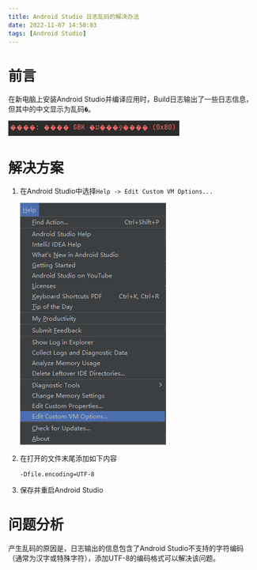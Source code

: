 ```yaml
---
title: Android Studio 日志乱码的解决办法
date: 2022-11-07 14:50:03
tags: [Android Studio]
---
```


# 前言

在新电脑上安装Android Studio并编译应用时，Build日志输出了一些日志信息，但其中的中文显示为乱码`�`。

![乱码图片](android-studio-unintelligible-code/1.png)

# 解决方案

1. 在Android Studio中选择`Help -> Edit Custom VM Options...`

    ![选项图片](android-studio-unintelligible-code/2.png)

2. 在打开的文件末尾添加如下内容

    ```
    -Dfile.encoding=UTF-8
    ```

3. 保存并重启Android Studio


# 问题分析

产生乱码的原因是，日志输出的信息包含了Android Studio不支持的字符编码（通常为汉字或特殊字符），添加UTF-8的编码格式可以解决该问题。